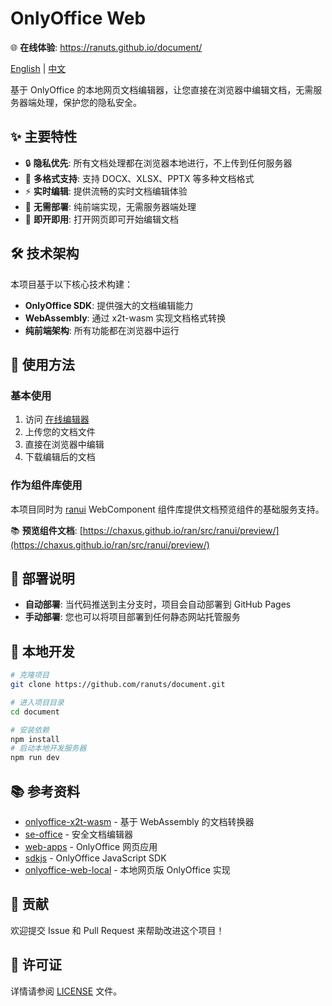 # OnlyOffice Web

🌐 **在线体验**: https://ranuts.github.io/document/

[English](readme.md) | [中文](readme.zh.md)

基于 OnlyOffice 的本地网页文档编辑器，让您直接在浏览器中编辑文档，无需服务器端处理，保护您的隐私安全。

## ✨ 主要特性

- 🔒 **隐私优先**: 所有文档处理都在浏览器本地进行，不上传到任何服务器
- 📝 **多格式支持**: 支持 DOCX、XLSX、PPTX 等多种文档格式
- ⚡ **实时编辑**: 提供流畅的实时文档编辑体验
- 🚀 **无需部署**: 纯前端实现，无需服务器端处理
- 🎯 **即开即用**: 打开网页即可开始编辑文档

## 🛠️ 技术架构

本项目基于以下核心技术构建：

- **OnlyOffice SDK**: 提供强大的文档编辑能力
- **WebAssembly**: 通过 x2t-wasm 实现文档格式转换
- **纯前端架构**: 所有功能都在浏览器中运行

## 📖 使用方法

### 基本使用

1. 访问 [在线编辑器](https://ranuts.github.io/document/)
2. 上传您的文档文件
3. 直接在浏览器中编辑
4. 下载编辑后的文档

### 作为组件库使用

本项目同时为 [ranui](https://github.com/chaxus/ran) WebComponent 组件库提供文档预览组件的基础服务支持。

📚 **预览组件文档**: [https://chaxus.github.io/ran/src/ranui/preview/](https://chaxus.github.io/ran/src/ranui/preview/)

## 🚀 部署说明

- **自动部署**: 当代码推送到主分支时，项目会自动部署到 GitHub Pages
- **手动部署**: 您也可以将项目部署到任何静态网站托管服务

## 🔧 本地开发

```bash
# 克隆项目
git clone https://github.com/ranuts/document.git

# 进入项目目录
cd document

# 安装依赖
npm install
# 启动本地开发服务器
npm run dev
```

## 📚 参考资料

- [onlyoffice-x2t-wasm](https://github.com/cryptpad/onlyoffice-x2t-wasm) - 基于 WebAssembly 的文档转换器
- [se-office](https://github.com/Qihoo360/se-office) - 安全文档编辑器
- [web-apps](https://github.com/ONLYOFFICE/web-apps) - OnlyOffice 网页应用
- [sdkjs](https://github.com/ONLYOFFICE/sdkjs) - OnlyOffice JavaScript SDK
- [onlyoffice-web-local](https://github.com/sweetwisdom/onlyoffice-web-local) - 本地网页版 OnlyOffice 实现

## 🤝 贡献

欢迎提交 Issue 和 Pull Request 来帮助改进这个项目！

## 📄 许可证

详情请参阅 [LICENSE](LICENSE) 文件。
